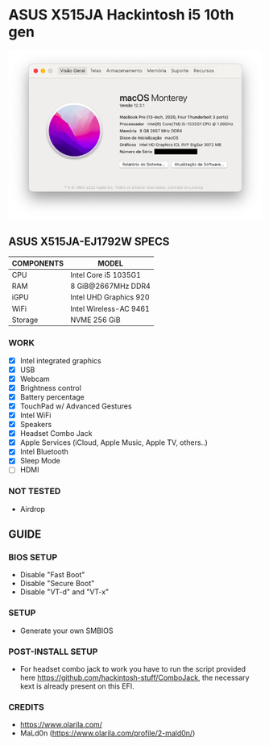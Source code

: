 # ASUS X515JA Hackintosh i5 10th gen
<img src="https://github.com/Levonhard/X515JA-Hackintosh/blob/main/screenshot-monterey.png">

## ASUS X515JA-EJ1792W SPECS

| COMPONENTS | MODEL                                 |
|------------|---------------------------------------|
| CPU        | Intel Core i5 1035G1                  |
| RAM        | 8 GiB@2667MHz DDR4                    |
| iGPU       | Intel UHD Graphics 920                |
| WiFi       | Intel Wireless-AC 9461                |
| Storage    | NVME 256 GiB                          |

### WORK
- [x] Intel integrated graphics
- [x] USB
- [x] Webcam
- [x] Brightness control
- [x] Battery percentage
- [x] TouchPad w/ Advanced Gestures
- [x] Intel WiFi
- [x] Speakers
- [x] Headset Combo Jack
- [x] Apple Services (iCloud, Apple Music, Apple TV, others..)
- [x] Intel Bluetooth
- [x] Sleep Mode
- [ ] HDMI

### NOT TESTED
- Airdrop

## GUIDE
### BIOS SETUP
- Disable "Fast Boot"
- Disable "Secure Boot"
- Disable "VT-d" and "VT-x"

### SETUP
- Generate your own SMBIOS

### POST-INSTALL SETUP
- For headset combo jack to work you have to run the script provided here https://github.com/hackintosh-stuff/ComboJack, the necessary kext is already present on this EFI.

### CREDITS
- https://www.olarila.com/
- MaLd0n (https://www.olarila.com/profile/2-mald0n/)
